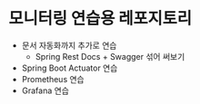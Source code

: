 # 모니터링 연습용 레포지토리
- 문서 자동화까지 추가로 연습
  - Spring Rest Docs + Swagger 섞어 써보기
- Spring Boot Actuator 연습
- Prometheus 연습
- Grafana 연습
